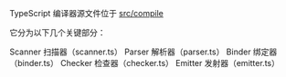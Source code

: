 <!--
 * @Author: AlexZ33 775136985@qq.com
 * @Date: 2022-07-21 16:40:53
 * @LastEditors: AlexZ33 775136985@qq.com
 * @LastEditTime: 2022-07-21 16:43:38
 * @FilePath: /stonelang_ts/docs/Typescript编译原理.md
 * @Description: 这是默认设置,请设置`customMade`, 打开koroFileHeader查看配置 进行设置: https://github.com/jkchao/typescript-book-chinese/blob/master/docs/compiler/overview.md
-->

TypeScript 编译器源文件位于 [src/compile](https://github.com/Microsoft/TypeScript/tree/main/src/compiler)

它分为以下几个关键部分：

Scanner 扫描器（scanner.ts）
Parser 解析器（parser.ts）
Binder 绑定器（binder.ts）
Checker 检查器（checker.ts）
Emitter 发射器（emitter.ts）